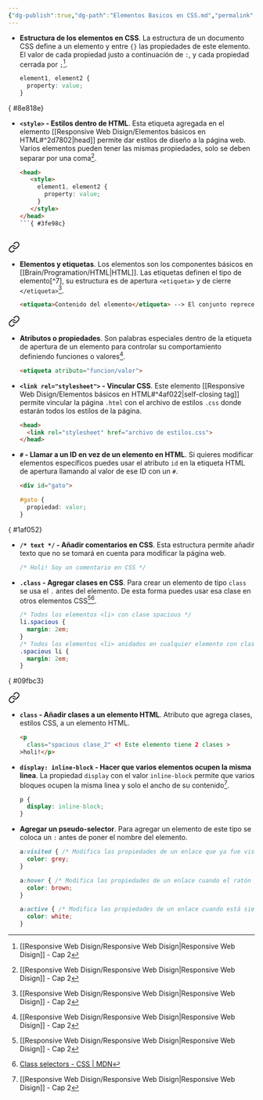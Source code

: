 ```yaml
---
{"dg-publish":true,"dg-path":"Elementos Basicos en CSS.md","permalink":"/elementos-basicos-en-css/","hide":true,"tags":["programation","CSS","DVC/RWD/2","publish"],"created":"2024-01-25T19:06","updated":"2024-01-10T19:24"}
---
```



[^1]: [[Responsive Web Disign/Responsive Web Disign\|Responsive Web Disign]] - Cap 2
[^2]: [Class selectors - CSS | MDN](https://developer.mozilla.org/en-US/docs/Web/CSS/Class_selectors)

- **Estructura de los elementos en CSS**. La estructura de un documento CSS define a un elemento y entre `{}` las propiedades de este elemento. El valor de cada propiedad justo a continuación de `:`, y cada propiedad cerrada por `;`[^1].
   ```CSS
   element1, element2 {
     property: value;
   }
   ```

{ #8e818e}

 
- **`<style>` - Estilos dentro de HTML**. Esta etiqueta agregada en el elemento [[Responsive Web Disign/Elementos básicos en HTML#^2d7802\|head]] permite dar estilos de diseño a la página web. Varios elementos pueden tener las mismas propiedades, solo se deben separar por una coma[^1].
   ```HTML
   <head>
      <style>
        element1, element2 {
          property: value;
        }
      </style>
   </head>
   ```{ #3fe98c}



<div class="transclusion internal-embed is-loaded"><a class="markdown-embed-link" href="/responsive-web-disign/elementos-basicos-en-html/#613cad" aria-label="Open link"><svg xmlns="http://www.w3.org/2000/svg" width="24" height="24" viewBox="0 0 24 24" fill="none" stroke="currentColor" stroke-width="2" stroke-linecap="round" stroke-linejoin="round" class="svg-icon lucide-link"><path d="M10 13a5 5 0 0 0 7.54.54l3-3a5 5 0 0 0-7.07-7.07l-1.72 1.71"></path><path d="M14 11a5 5 0 0 0-7.54-.54l-3 3a5 5 0 0 0 7.07 7.07l1.71-1.71"></path></svg></a><div class="markdown-embed">



- **Elementos y etiquetas**. Los elementos son los componentes básicos en [[Brain/Programation/HTML\|HTML]]. Las etiquetas definen el tipo de elemento[^7], su estructura es de apertura `<etiqueta>` y de cierre `</etiqueta>`[^1].
   ```html
   <etiqueta>Contenido del elemento</etiqueta> --> El conjunto reprecenta un elemento
   ```
 

</div></div>



<div class="transclusion internal-embed is-loaded"><a class="markdown-embed-link" href="/responsive-web-disign/elementos-basicos-en-html/#4679bb" aria-label="Open link"><svg xmlns="http://www.w3.org/2000/svg" width="24" height="24" viewBox="0 0 24 24" fill="none" stroke="currentColor" stroke-width="2" stroke-linecap="round" stroke-linejoin="round" class="svg-icon lucide-link"><path d="M10 13a5 5 0 0 0 7.54.54l3-3a5 5 0 0 0-7.07-7.07l-1.72 1.71"></path><path d="M14 11a5 5 0 0 0-7.54-.54l-3 3a5 5 0 0 0 7.07 7.07l1.71-1.71"></path></svg></a><div class="markdown-embed">



- **Atributos o propiedades**. Son palabras especiales dentro de la etiqueta de apertura de un elemento para controlar su comportamiento definiendo funciones o valores[^1].
   ```HTML 
   <etiqueta atributo="funcion/valor">
   ```
 

</div></div>


- **`<link rel="stylesheet">` - Vincular CSS**. Este elemento [[Responsive Web Disign/Elementos básicos en HTML#^4af022\|self-closing tag]] permite vincular la página `.html` con el archivo de estilos `.css` donde estarán todos los estilos de la página.
   ```HTML 
   <head>
     <link rel="stylesheet" href="archivo de estilos.css">
  </head>
   ```


- **`#` - Llamar a un ID en vez de un elemento en HTML**. Si quieres modificar elementos específicos puedes usar el atributo `id` en la etiqueta HTML de apertura llamando al valor de ese ID con un `#`.
   ```HTML 
   <div id="gato">
   ```
   ```CSS 
   #gato {
     propiedad: valor;
   }
   ```

{ #1af052}

- **`/* text */` - Añadir comentarios en CSS**. Esta estructura permite añadir texto que no se tomará en cuenta para modificar la página web.
   ```CSS 
   /* Holi! Soy un comentario en CSS */
   ```

- **`.class` - Agregar clases en CSS**. Para crear un elemento de tipo `class` se usa el `.` antes del elemento. De esta forma puedes usar esa clase en otros elementos CSS[^1][^2].
   ```CSS 
   /* Todos los elementos <li> con clase spacious */
   li.spacious {
     margin: 2em;
   }
   /* Todos los elementos <li> anidados en cualquier elemento con clase spacious */
   .spacious li {
     margin: 2em;
   }

   ```

{ #09fbc3}



<div class="transclusion internal-embed is-loaded"><a class="markdown-embed-link" href="/responsive-web-disign/elementos-basicos-en-html/#f68674" aria-label="Open link"><svg xmlns="http://www.w3.org/2000/svg" width="24" height="24" viewBox="0 0 24 24" fill="none" stroke="currentColor" stroke-width="2" stroke-linecap="round" stroke-linejoin="round" class="svg-icon lucide-link"><path d="M10 13a5 5 0 0 0 7.54.54l3-3a5 5 0 0 0-7.07-7.07l-1.72 1.71"></path><path d="M14 11a5 5 0 0 0-7.54-.54l-3 3a5 5 0 0 0 7.07 7.07l1.71-1.71"></path></svg></a><div class="markdown-embed">



- **`class` - Añadir clases a un elemento HTML**. Atributo que agrega clases, estilos CSS, a un elemento HTML.
   ```HTML 
   <p
     class="spacious clase_2" <! Este elemento tiene 2 clases >
   >holi!</p>
   ``` 


</div></div>


- **`display: inline-block` - Hacer que varios elementos ocupen la misma linea**. La propiedad `display` con el valor `inline-block` permite que varios bloques ocupen la misma linea y solo el ancho de su contenido[^1].
   ```CSS 
   p {
     display: inline-block;
   }
   ```

- **Agregar un pseudo-selector**. Para agregar un elemento de este tipo se coloca un `:` antes de poner el nombre del elemento.
   ```CSS 
   a:visited { /* Modifica las propiedades de un enlace que ya fue visitado */
     color: grey;
   }

   a:hover { /* Modifica las propiedades de un enlace cuando el ratón pasa por encima */
     color: brown;
   }

   a:active { /* Modifica las propiedades de un enlace cuando está siendo clikado */
     color: white;
   }
   ```

